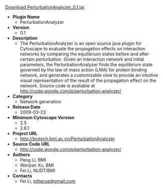 <a href="PerturbationAnalyzer_0.1.jar">Download PerturbationAnalyzer_0.1.jar</a>

* __Plugin Name__
  * PerturbationAnalyzer
* __Version__
  * 0.1
* __Description__
  * The PerturbationAnalyzer is an open source java plugin for Cytoscape to evaluate the propagation effects on interaction networks by comparing the equilibrium states before and after certain perturbation. Given an interaction network and initial parameters, the PerturbationAnalyzer finds the equilibrium state governed by the law of mass action (LMA) for protein binding network, and generates a customizable view to provide an intuitive visual representation of the result of the propagation effect on the network. Source code is avaliable at http://code.google.com/p/perturbation-analyzer/
* __Category__
  * Network generation
* __Release Date__
  * 2009-03-23
* __Minimum Cytoscape Version__
  * 2.5
  * 2.6.1
* __Project URL__
  * http://biotech.bmi.ac.cn/PerturbationAnalyzer
* __Source Code URL__
  * http://code.google.com/p/perturbation-analyzer/
* __Authors__
  * Peng Li, BMI
  * Wenjian Xu, BMI
  * Fei Li, NUDT/BMI
* __Contacts__
  * Fei Li, pittacus@gmail.com
